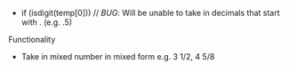 - if (isdigit(temp[0])) // *BUG*: Will be unable to take in decimals that start with . (e.g. .5)

Functionality

- Take in mixed number in mixed form e.g. 3 1/2, 4 5/8
